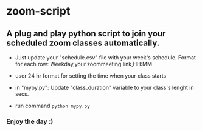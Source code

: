 # zoom-script
## A plug and play python script to join your scheduled zoom classes automatically.

* Just update your "schedule.csv" file with your week's schedule.
Format for each row:
Weekday,your.zoommeeting.link,HH:MM

* user 24 hr format for setting the time when your class starts

* in "mypy.py":
  Update "class_duration" variable to your class's lenght in secs.
  
* run command `python mypy.py`

### Enjoy the day :)
